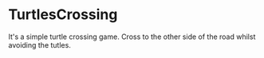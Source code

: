 # TurtlesCrossing
It's a simple turtle crossing game. Cross to the other side of the road whilst avoiding the tutles. 
